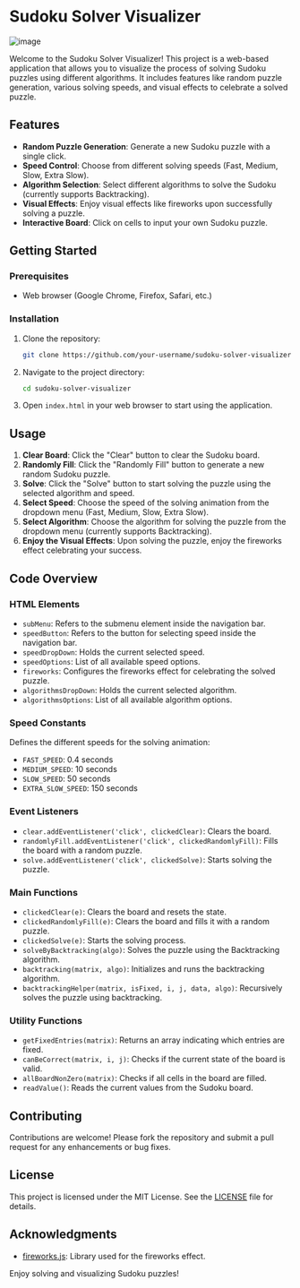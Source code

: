

# Sudoku Solver Visualizer
![image](https://github.com/Yash8077/Sudoku-Backtracking-Visualizer/assets/39164064/ee80b1ac-e0bc-48f8-9669-eeedbe7a1007)

Welcome to the Sudoku Solver Visualizer! This project is a web-based application that allows you to visualize the process of solving Sudoku puzzles using different algorithms. It includes features like random puzzle generation, various solving speeds, and visual effects to celebrate a solved puzzle.

## Features

- **Random Puzzle Generation**: Generate a new Sudoku puzzle with a single click.
- **Speed Control**: Choose from different solving speeds (Fast, Medium, Slow, Extra Slow).
- **Algorithm Selection**: Select different algorithms to solve the Sudoku (currently supports Backtracking).
- **Visual Effects**: Enjoy visual effects like fireworks upon successfully solving a puzzle.
- **Interactive Board**: Click on cells to input your own Sudoku puzzle.

## Getting Started

### Prerequisites

- Web browser (Google Chrome, Firefox, Safari, etc.)

### Installation

1. Clone the repository:
   ```bash
   git clone https://github.com/your-username/sudoku-solver-visualizer.git
   ```

2. Navigate to the project directory:
   ```bash
   cd sudoku-solver-visualizer
   ```

3. Open `index.html` in your web browser to start using the application.

## Usage

1. **Clear Board**: Click the "Clear" button to clear the Sudoku board.
2. **Randomly Fill**: Click the "Randomly Fill" button to generate a new random Sudoku puzzle.
3. **Solve**: Click the "Solve" button to start solving the puzzle using the selected algorithm and speed.
4. **Select Speed**: Choose the speed of the solving animation from the dropdown menu (Fast, Medium, Slow, Extra Slow).
5. **Select Algorithm**: Choose the algorithm for solving the puzzle from the dropdown menu (currently supports Backtracking).
6. **Enjoy the Visual Effects**: Upon solving the puzzle, enjoy the fireworks effect celebrating your success.

## Code Overview

### HTML Elements

- `subMenu`: Refers to the submenu element inside the navigation bar.
- `speedButton`: Refers to the button for selecting speed inside the navigation bar.
- `speedDropDown`: Holds the current selected speed.
- `speedOptions`: List of all available speed options.
- `fireworks`: Configures the fireworks effect for celebrating the solved puzzle.
- `algorithmsDropDown`: Holds the current selected algorithm.
- `algorithmsOptions`: List of all available algorithm options.

### Speed Constants

Defines the different speeds for the solving animation:
- `FAST_SPEED`: 0.4 seconds
- `MEDIUM_SPEED`: 10 seconds
- `SLOW_SPEED`: 50 seconds
- `EXTRA_SLOW_SPEED`: 150 seconds

### Event Listeners

- `clear.addEventListener('click', clickedClear)`: Clears the board.
- `randomlyFill.addEventListener('click', clickedRandomlyFill)`: Fills the board with a random puzzle.
- `solve.addEventListener('click', clickedSolve)`: Starts solving the puzzle.

### Main Functions

- `clickedClear(e)`: Clears the board and resets the state.
- `clickedRandomlyFill(e)`: Clears the board and fills it with a random puzzle.
- `clickedSolve(e)`: Starts the solving process.
- `solveByBacktracking(algo)`: Solves the puzzle using the Backtracking algorithm.
- `backtracking(matrix, algo)`: Initializes and runs the backtracking algorithm.
- `backtrackingHelper(matrix, isFixed, i, j, data, algo)`: Recursively solves the puzzle using backtracking.

### Utility Functions

- `getFixedEntries(matrix)`: Returns an array indicating which entries are fixed.
- `canBeCorrect(matrix, i, j)`: Checks if the current state of the board is valid.
- `allBoardNonZero(matrix)`: Checks if all cells in the board are filled.
- `readValue()`: Reads the current values from the Sudoku board.

## Contributing

Contributions are welcome! Please fork the repository and submit a pull request for any enhancements or bug fixes.

## License

This project is licensed under the MIT License. See the [LICENSE](LICENSE) file for details.

## Acknowledgments

- [fireworks.js](https://github.com/crashmax-dev/fireworks-js): Library used for the fireworks effect.


Enjoy solving and visualizing Sudoku puzzles!
